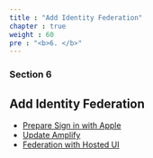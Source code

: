 ```yaml
---
title : "Add Identity Federation"
chapter : true
weight : 60
pre : "<b>6. </b>"
---
```


### Section 6

## Add Identity Federation

* [Prepare Sign in with Apple](/60_add_federation/10_signin_with_apple.html)
* [Update Amplify](/60_add_federation/20_amplify.html)
* [Federation with Hosted UI](/60_add_federation/30_hosted_ui.html)